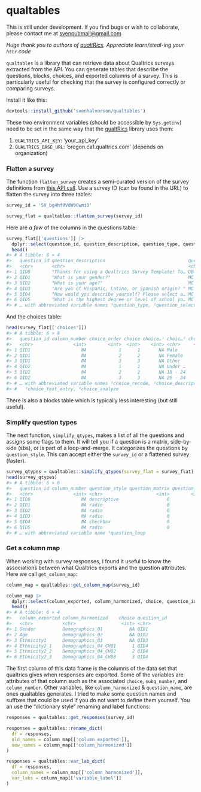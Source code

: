 
# qualtables

This is still under development. If you find bugs or wish to
collaborate, please contact me at <svenpubmail@gmail.com>

*Huge thank you to authors of
[qualtRics](https://github.com/ropensci/qualtRics). Appreciate
learn/steal-ing your `httr` code*

`qualtables` is a library that can retrieve data about Qualtrics surveys
extracted from the API. You can generate tables that describe the
questions, blocks, choices, and exported columns of a survey. This is
particularly useful for checking that the survey is configured correctly
or comparing surveys.

Install it like this:

``` r
devtools::install_github('svenhalvorson/qualtables')
```

These two environment variables (should be accessible by `Sys.getenv`)
need to be set in the same way that the
[qualtRics](https://github.com/ropensci/qualtRics) library uses them:

1.  `QUALTRICS_API_KEY`: ‘your_api_key’
2.  `QUALTRICS_BASE_URL`: ‘oregon.ca1.qualtrics.com’ (depends on
    organization)

### Flatten a survey

The function `flatten_survey` creates a semi-curated version of the
survey definitions from [this API
call](https://api.qualtrics.com/9d0928392673d-get-survey). Use a survey
ID (can be found in the URL) to flatten the survey into three tables:

``` r
survey_id = 'SV_bg4hf9VdW9CwmiO'

survey_flat = qualtables::flatten_survey(survey_id)
```

Here are *a few* of the columns in the questions table:

``` r
survey_flat[['questions']] |> 
  dplyr::select(question_id, question_description, question_type, question_selector) |>
  head()
#> # A tibble: 6 × 4
#>   question_id question_description                               quest…¹ quest…²
#>   <chr>       <chr>                                              <chr>   <chr>  
#> 1 QID8        "Thanks for using a Qualtrics Survey Template! To… DB      TB     
#> 2 QID1        "What is your gender?"                             MC      SAVR   
#> 3 QID2        "What is your age?"                                MC      SAVR   
#> 4 QID3        "Are you of Hispanic, Latino, or Spanish origin? " MC      SAVR   
#> 5 QID4        "How would you describe yourself? Please select a… MC      MAVR   
#> 6 QID5        "What is the highest degree or level of school yo… MC      SAVR   
#> # … with abbreviated variable names ¹​question_type, ²​question_selector
```

And the choices table:

``` r
head(survey_flat[['choices']])
#> # A tibble: 6 × 8
#>   question_id column_number choice_order choice choice…¹ choic…² choic…³ choic…⁴
#>   <chr>               <int>        <int>  <int>    <int> <chr>     <int>   <int>
#> 1 QID1                   NA            1      1       NA Male          0       1
#> 2 QID1                   NA            2      2       NA Female        0       1
#> 3 QID1                   NA            3      3       NA Other         0       1
#> 4 QID2                   NA            1      1       NA Under …       0       1
#> 5 QID2                   NA            2      2       NA 18 - 24       0       1
#> 6 QID2                   NA            3      3       NA 25 - 34       0       1
#> # … with abbreviated variable names ¹​choice_recode, ²​choice_description,
#> #   ³​choice_text_entry, ⁴​choice_analyze
```

There is also a blocks table which is typically less interesting (but
still useful).

### Simplify question types

The next function, `simplify_qtypes`, makes a list of all the questions
and assigns some flags to them. It will tell you if a question is a
matrix, side-by-side (sbs), or is part of a loop-and-merge. It
categorizes the questions by `question_style`. This can accept either
the `survey_id` or a flattened survey (faster).

``` r
survey_qtypes = qualtables::simplify_qtypes(survey_flat = survey_flat)
head(survey_qtypes)
#> # A tibble: 6 × 6
#>   question_id column_number question_style question_matrix question_sbs questi…¹
#>   <chr>               <int> <chr>                    <int>        <int>    <int>
#> 1 QID8                   NA descriptive                  0            0        0
#> 2 QID1                   NA radio                        0            0        0
#> 3 QID2                   NA radio                        0            0        0
#> 4 QID3                   NA radio                        0            0        0
#> 5 QID4                   NA checkbox                     0            0        0
#> 6 QID5                   NA radio                        0            0        0
#> # … with abbreviated variable name ¹​question_loop
```

### Get a column map

When working with survey responses, I found it useful to know the
associations between what Qualtrics exports and the question attributes.
Here we call `get_column_map`:

``` r
column_map = qualtables::get_column_map(survey_id)

column_map |>
  dplyr::select(column_exported, column_harmonized, choice, question_id) |>
  head()
#> # A tibble: 6 × 4
#>   column_exported column_harmonized    choice question_id
#>   <chr>           <chr>                 <int> <chr>      
#> 1 Gender          Demographics_01          NA QID1       
#> 2 Age             Demographics_02          NA QID2       
#> 3 Ethnicity1      Demographics_03          NA QID3       
#> 4 Ethnicity2_1    Demographics_04_CH01      1 QID4       
#> 5 Ethnicity2_2    Demographics_04_CH02      2 QID4       
#> 6 Ethnicity2_3    Demographics_04_CH03      3 QID4
```

The first column of this data frame is the columns of the data set that
qualtrics gives when responses are exported. Some of the variables are
attributes of that column such as the associated `choice`,
`subq_number`, and `column_number`. Other variables, like
`column_harmonized` & `question_name`, are ones qualtables generates. I
tried to make some question names and suffixes that could be used if you
do not want to define them yourself. You an use the “dictionary style”
renaming and label functions:

``` r
responses = qualtables::get_responses(survey_id)

responses = qualtables::rename_dict(
  df = responses,
  old_names = column_map[['column_exported']],
  new_names = column_map[['column_harmonized']]
)

responses = qualtables::var_lab_dict(
  df = responses,
  column_names = column_map[['column_harmonized']],
  var_labs = column_map[['variable_label']]
)
```
